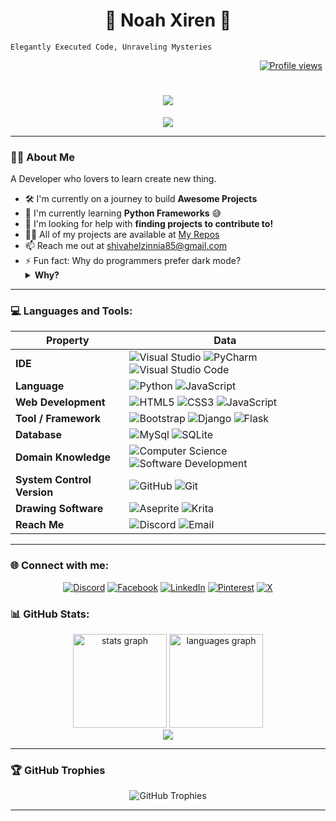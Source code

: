 <!-- Repository Name -->
<h1 align="center">🌟 Noah Xiren 🌟</h1>

<!-- Short Description -->

`Elegantly Executed Code, Unraveling Mysteries`

<div align="right">
  <a href="https://komarev.com/ghpvc/?username=NoahXiren&color=blue" target="_blank">
    <img src="https://komarev.com/ghpvc/?username=NoahXiren&color=blue" alt="Profile views" style="margin-right: 5px;">
  </a>
</div>

<h1 align="center">
    <img src="https://readme-typing-svg.herokuapp.com/?font=Righteous&size=35&center=true&vCenter=true&width=500&height=70&duration=4000&lines=Hello+World!+👋;+Welcome+to+my+GitHub🤗;" />
</h1>

<div align="center">
 <img src="https://quotes-github-readme.vercel.app/api?type=horizontal&theme=radical"/>
</div>

---

### 👨‍💻 About Me
  A Developer who lovers to learn create new thing.
- 🛠️ I'm currently on a journey to build **Awesome Projects**
- 🌱 I'm currently learning **Python Frameworks** 😅
- 🤝 I'm looking for help with **finding projects to contribute to!**
- 👨‍💻 All of my projects are available at [My Repos](https://github.com/NoahXiren?tab=repositories)
- 📫 Reach me out at [shivahelzinnia85@gmail.com](mailto:shivahelzinnia85@gmail.com)
- ⚡ Fun fact: Why do programmers prefer dark mode?<details><summary>**Why?**</summary>Because light attracts bugs! 🐛😄</details>
    
---

### 💻 Languages and Tools:

| **Property**               | **Data**                                                                                                                                                                                                                                                                                                                                                                              |
| -------------------------- | ------------------------------------------------------------------------------------------------------------------------------------------------------------------------------------------------------------------------------------------------------------------------------------------------------------------------------------------------------------------------------------- |
| **IDE**                    | ![Visual Studio](https://img.shields.io/badge/Visual_Studio-5C2D91?style=for-the-badge&logo=visual%20studio&logoColor=white) ![PyCharm](https://img.shields.io/badge/PyCharm-143?style=for-the-badge&logo=pycharm&logoColor=black&color=green&labelColor=green) ![Visual Studio Code](https://img.shields.io/badge/Visual%20Studio%20Code-0078d7.svg?style=for-the-badge&logo=visual-studio-code&logoColor=white) |
| **Language**               | ![Python](https://img.shields.io/badge/python-3670A0?style=for-the-badge&logo=python&logoColor=ffdd54) ![JavaScript](https://img.shields.io/badge/javascript-%23323330.svg?style=for-the-badge&logo=javascript&logoColor=%23F7DF1E)                                                                                                                                                    |
| **Web Development**        | ![HTML5](https://img.shields.io/badge/HTML5-E34F26?style=for-the-badge&logo=html5&logoColor=white) ![CSS3](https://img.shields.io/badge/CSS3-1572B6?style=for-the-badge&logo=css3&logoColor=white) ![JavaScript](https://img.shields.io/badge/JavaScript-F7DF1E?style=for-the-badge&logo=javascript&logoColor=black)                                                                       |
| **Tool / Framework**       | ![Bootstrap](https://img.shields.io/badge/Bootstrap-563D7C?style=for-the-badge&logo=bootstrap&logoColor=white) ![Django](https://img.shields.io/badge/Django-092E20?style=for-the-badge&logo=django&logoColor=white) ![Flask](https://img.shields.io/badge/flask-000000.svg?style=for-the-badge&logo=flask&logoColor=white)                                                               |
| **Database**               | ![MySql](https://img.shields.io/badge/MySql-4EA94B?style=for-the-badge&logo=MySql&logoColor=white) ![SQLite](https://img.shields.io/badge/sqlite-%2307405e.svg?style=for-the-badge&logo=sqlite&logoColor=white)                                                                                                                                                                       |
| **Domain Knowledge**       | ![Computer Science](https://img.shields.io/badge/Computer_Science-000000?style=for-the-badge&logo=computer-science&logoColor=white) ![Software Development](https://img.shields.io/badge/Software_Development-orange?style=for-the-badge)                                                                                                                                               |
| **System Control Version** | ![GitHub](https://img.shields.io/badge/GitHub-181717?style=for-the-badge&logo=github&logoColor=white) ![Git](https://img.shields.io/badge/git-F05032.svg?style=for-the-badge&logo=git&logoColor=white)                                                                                                                                                                                |
| **Drawing Software**       | ![Aseprite](https://img.shields.io/badge/Aseprite-FFFFFF?style=for-the-badge&logo=Aseprite&logoColor=#7D929E) ![Krita](https://img.shields.io/badge/Krita-203759?style=for-the-badge&logo=krita&logoColor=EEF37B)                                                                                                                                                                     |
| **Reach Me**               | ![Discord](https://img.shields.io/badge/Discord-7289DA?style=for-the-badge&logo=discord&logoColor=white) ![Email](https://img.shields.io/badge/Email-D14836?style=for-the-badge&logo=gmail&logoColor=white)                                                                                                                                                                           |

---

### 🌐 Connect with me:

<p align="center">
  <a href="https://discord.gg/EknR79pDw3"><img src="https://img.shields.io/badge/Discord-7289DA?style=for-the-badge&logo=discord&logoColor=white" alt="Discord"></a>
  <a href="https://facebook.com/MeisterDeNoah"><img src="https://img.shields.io/badge/Facebook-1877F2?style=for-the-badge&logo=facebook&logoColor=white" alt="Facebook"></a>
  <a href="https://linkedin.com/in/raj-rai-8445042ba"><img src="https://img.shields.io/badge/LinkedIn-0A66C2?style=for-the-badge&logo=linkedin&logoColor=white" alt="LinkedIn"></a>
  <a href="https://pinterest.com/0lDreamer/"><img src="https://img.shields.io/badge/Pinterest-E60023?style=for-the-badge&logo=pinterest&logoColor=white" alt="Pinterest"></a>
  <a href="https://x.com/NoahXiren"><img src="https://img.shields.io/badge/X-000000?style=for-the-badge&logo=x&logoColor=white" alt="X"></a>
</p>


### 📊 GitHub Stats:

<div align="center">
  <img src="https://github-readme-stats.vercel.app/api?username=NoahXiren&theme=holi&hide_border=false&include_all_commits=false&count_private=true" height="150" alt="stats graph" />
  <img src="https://github-readme-stats.vercel.app/api/top-langs/?username=NoahXiren&theme=holi&hide_border=false&include_all_commits=false&count_private=true&layout=compact" height="150" alt="languages graph" />
</div>
<div align="center">
  <img src="https://github-readme-streak-stats.herokuapp.com/?user=NoahXiren&theme=holi&hide_border=false" />
</div>

---

### 🏆 GitHub Trophies

<p align="center">
  <img src="https://github-profile-trophy.vercel.app/?username=NoahXiren&theme=tokyonight&no-frame=false&no-bg=false&margin-w=4" alt="GitHub Trophies" />
</p>

---
